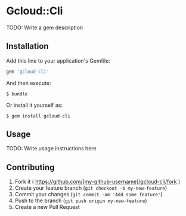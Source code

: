 # Gcloud::Cli

TODO: Write a gem description

## Installation

Add this line to your application's Gemfile:

```ruby
gem 'gcloud-cli'
```

And then execute:

    $ bundle

Or install it yourself as:

    $ gem install gcloud-cli

## Usage

TODO: Write usage instructions here

## Contributing

1. Fork it ( https://github.com/[my-github-username]/gcloud-cli/fork )
2. Create your feature branch (`git checkout -b my-new-feature`)
3. Commit your changes (`git commit -am 'Add some feature'`)
4. Push to the branch (`git push origin my-new-feature`)
5. Create a new Pull Request
